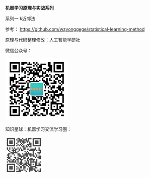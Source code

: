 **机器学习原理与实战系列**

系列一 k近邻法

















参考：
https://github.com/wzyonggege/statistical-learning-method


原理与代码整理修改：人工智能学研社

微信公众号：

<img src="https://github.com/Vambooo/zz/blob/master/gongzhonghao.jpg" width="200" />

知识星球：机器学习交流学习圈：

![image](https://github.com/Vambooo/zz/blob/master/dlzhishixingqiu.jpg)
